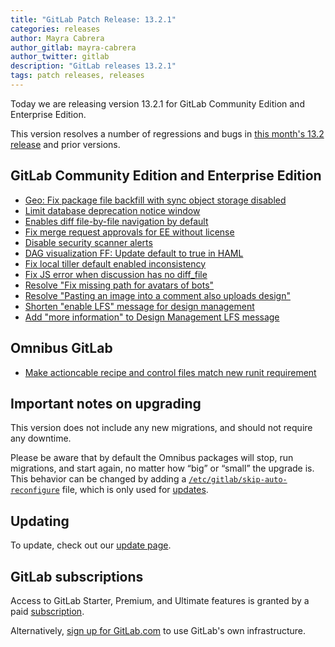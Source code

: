 ```yaml
---
title: "GitLab Patch Release: 13.2.1"
categories: releases
author: Mayra Cabrera
author_gitlab: mayra-cabrera
author_twitter: gitlab
description: "GitLab releases 13.2.1"
tags: patch releases, releases
---
```


Today we are releasing version 13.2.1 for GitLab Community Edition and Enterprise Edition.

This version resolves a number of regressions and bugs in [this month's 13.2
release](/releases/2020/07/22/gitlab-13-2-released/) and prior versions.

## GitLab Community Edition and Enterprise Edition

* [Geo: Fix package file backfill with sync object storage disabled](https://gitlab.com/gitlab-org/gitlab/-/merge_requests/36771)
* [Limit database deprecation notice window](https://gitlab.com/gitlab-org/gitlab/-/merge_requests/37009)
* [Enables diff file-by-file navigation by default](https://gitlab.com/gitlab-org/gitlab/-/merge_requests/37090)
* [Fix merge request approvals for EE without license](https://gitlab.com/gitlab-org/gitlab/-/merge_requests/37246)
* [Disable security scanner alerts](https://gitlab.com/gitlab-org/gitlab/-/merge_requests/37354)
* [DAG visualization FF: Update default to true in HAML](https://gitlab.com/gitlab-org/gitlab/-/merge_requests/37435)
* [Fix local tiller default enabled inconsistency](https://gitlab.com/gitlab-org/gitlab/-/merge_requests/37494)
* [Fix JS error when discussion has no diff_file](https://gitlab.com/gitlab-org/gitlab/-/merge_requests/37569)
* [Resolve "Fix missing path for avatars of bots"](https://gitlab.com/gitlab-org/gitlab/-/merge_requests/37671)
* [Resolve "Pasting an image into a comment also uploads design"](https://gitlab.com/gitlab-org/gitlab/-/merge_requests/37171)
* [Shorten "enable LFS" message for design management](https://gitlab.com/gitlab-org/gitlab/-/merge_requests/37385)
* [Add "more information" to Design Management LFS message](https://gitlab.com/gitlab-org/gitlab/-/merge_requests/37538)

## Omnibus GitLab

* [Make actioncable recipe and control files match new runit requirement](https://gitlab.com/gitlab-org/omnibus-gitlab/-/merge_requests/4337)

## Important notes on upgrading

This version does not include any new migrations, and should not require any
downtime.

Please be aware that by default the Omnibus packages will stop, run migrations,
and start again, no matter how “big” or “small” the upgrade is. This behavior
can be changed by adding a [`/etc/gitlab/skip-auto-reconfigure`](http://docs.gitlab.com/omnibus/update/README.html) file,
which is only used for [updates](https://docs.gitlab.com/omnibus/update/README.html).

## Updating

To update, check out our [update page](/update/).

## GitLab subscriptions

Access to GitLab Starter, Premium, and Ultimate features is granted by a paid [subscription](/pricing/).

Alternatively, [sign up for GitLab.com](https://gitlab.com/users/sign_in)
to use GitLab's own infrastructure.

